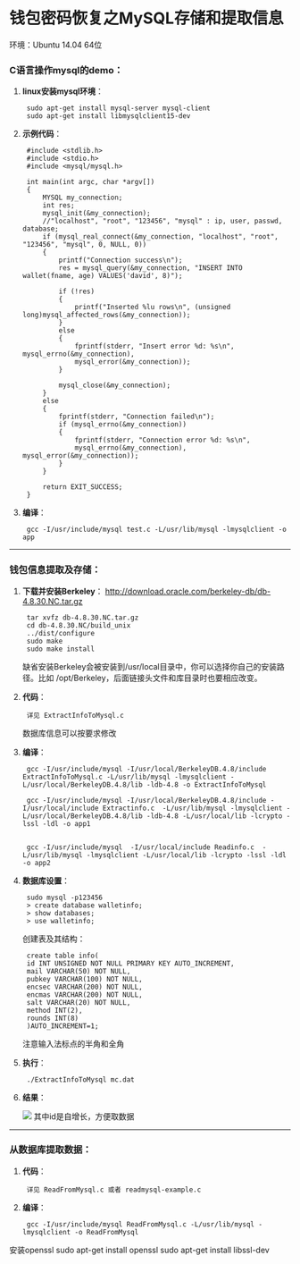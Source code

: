 # 钱包密码恢复之MySQL存储和提取信息 #
环境：Ubuntu 14.04 64位
### C语言操作mysql的demo： ###



1. **linux安装mysql环境**： 

		sudo apt-get install mysql-server mysql-client
		sudo apt-get install libmysqlclient15-dev




1. **示例代码**：
		
		#include <stdlib.h>
		#include <stdio.h>
		#include <mysql/mysql.h>

		int main(int argc, char *argv[]) 
		{
    		MYSQL my_connection;
    		int res;
    		mysql_init(&my_connection);
     		//"localhost", "root", "123456", "mysql" : ip, user, passwd, database;
    		if (mysql_real_connect(&my_connection, "localhost", "root", "123456", "mysql", 0, NULL, 0)) 
    		{
        		printf("Connection success\n");
        		res = mysql_query(&my_connection, "INSERT INTO wallet(fname, age) VALUES('david', 8)");
        
        		if (!res) 
        		{
           			printf("Inserted %lu rows\n", (unsigned long)mysql_affected_rows(&my_connection));
        		} 
        		else 
        		{
           			fprintf(stderr, "Insert error %d: %s\n", mysql_errno(&my_connection),
            		mysql_error(&my_connection));
        		}
        
        		mysql_close(&my_connection);
    		} 
    		else 
    		{
        		fprintf(stderr, "Connection failed\n");
        		if (mysql_errno(&my_connection)) 
        		{
           			fprintf(stderr, "Connection error %d: %s\n",
            		mysql_errno(&my_connection), mysql_error(&my_connection));
        		}
    		}
        
    		return EXIT_SUCCESS;
		}		
	


1. **编译**：

		gcc -I/usr/include/mysql test.c -L/usr/lib/mysql -lmysqlclient -o app

	

----------
### 钱包信息提取及存储： ###


1. **下载并安装Berkeley**： http://download.oracle.com/berkeley-db/db-4.8.30.NC.tar.gz
		
		tar xvfz db-4.8.30.NC.tar.gz
		cd db-4.8.30.NC/build_unix
		../dist/configure
		sudo make
		sudo make install
	缺省安装Berkeley会被安装到/usr/local目录中，你可以选择你自己的安装路径。比如 /opt/Berkeley，后面链接头文件和库目录时也要相应改变。

1. **代码**：
		
		详见 ExtractInfoToMysql.c

	数据库信息可以按要求修改

1. **编译**：
	
		gcc -I/usr/include/mysql -I/usr/local/BerkeleyDB.4.8/include ExtractInfoToMysql.c -L/usr/lib/mysql -lmysqlclient -L/usr/local/BerkeleyDB.4.8/lib -ldb-4.8 -o ExtractInfoToMysql

		gcc -I/usr/include/mysql -I/usr/local/BerkeleyDB.4.8/include -I/usr/local/include Extractinfo.c  -L/usr/lib/mysql -lmysqlclient -L/usr/local/BerkeleyDB.4.8/lib -ldb-4.8 -L/usr/local/lib -lcrypto -lssl -ldl -o app1


		gcc -I/usr/include/mysql  -I/usr/local/include Readinfo.c  -L/usr/lib/mysql -lmysqlclient -L/usr/local/lib -lcrypto -lssl -ldl -o app2

		

1. **数据库设置**：

		sudo mysql -p123456
		> create database walletinfo;
		> show databases;
		> use walletinfo;
	
	创建表及其结构：
		
		create table info(
		id INT UNSIGNED NOT NULL PRIMARY KEY AUTO_INCREMENT,
		mail VARCHAR(50) NOT NULL,
		pubkey VARCHAR(100) NOT NULL, 
		encsec VARCHAR(200) NOT NULL, 
		encmas VARCHAR(200) NOT NULL, 
		salt VARCHAR(20) NOT NULL, 
		method INT(2), 
		rounds INT(8) 
		)AUTO_INCREMENT=1;
	注意输入法标点的半角和全角


1. **执行**：
		
		./ExtractInfoToMysql mc.dat



1. **结果**：

	![](http://i3.tietuku.com/5a914f9a43faa38b.png)
	其中id是自增长，方便取数据

----------
### 从数据库提取数据： ###



1. **代码**：

		详见 ReadFromMysql.c 或者 readmysql-example.c



1. **编译**：
	
		gcc -I/usr/include/mysql ReadFromMysql.c -L/usr/lib/mysql -lmysqlclient -o ReadFromMysql





安装openssl
sudo apt-get install openssl 
sudo apt-get install libssl-dev
